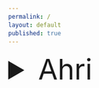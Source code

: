 ```yaml
---
permalink: /
layout: default
published: true
---
```

<details>
  <summary style="font-size:6vw">Ahri</summary>
  	<img src="/Off_Meta_Builds/Ahri/240x240.png" width="240" height="240">
  	<img src="/Off_Meta_Builds/Ahri/Runes.png" width="120" height="240">
  	<br><img src="/Off_Meta_Builds/Ahri/Items.png" width="240" height="120">
</details>
